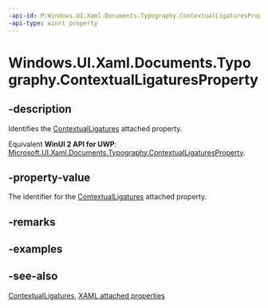 ```yaml
---
-api-id: P:Windows.UI.Xaml.Documents.Typography.ContextualLigaturesProperty
-api-type: winrt property
---
```


<!-- Property syntax
public Windows.UI.Xaml.DependencyProperty ContextualLigaturesProperty { get; }
-->

# Windows.UI.Xaml.Documents.Typography.ContextualLigaturesProperty

## -description
Identifies the [ContextualLigatures](typography_contextualligatures.md) attached property.

Equivalent **WinUI 2 API for UWP**: [Microsoft.UI.Xaml.Documents.Typography.ContextualLigaturesProperty](/windows/winui/api/microsoft.ui.xaml.documents.typography.contextualligaturesproperty).

## -property-value
The identifier for the [ContextualLigatures](typography_contextualligatures.md) attached property.

## -remarks

## -examples

## -see-also

[ContextualLigatures](typography_contextualligatures.md), [XAML attached properties](/windows/uwp/xaml-platform/attached-properties-overview)

